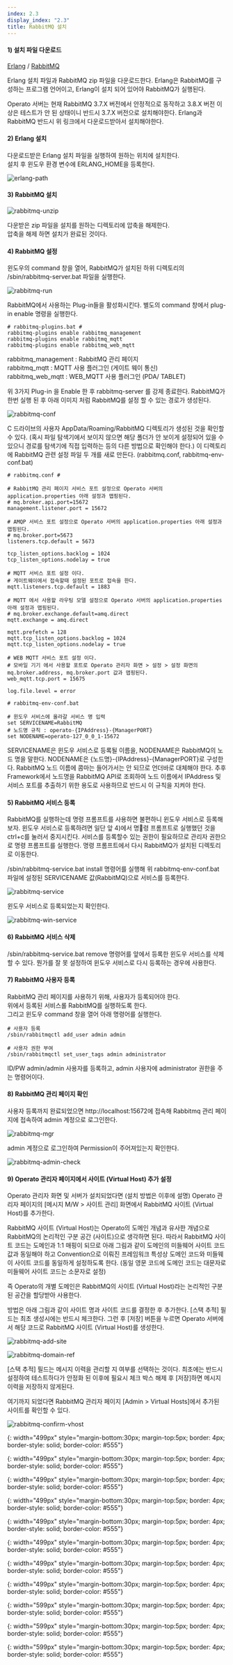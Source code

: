 ```yaml
---
index: 2.3
display_index: "2.3"
title: RabbitMQ 설치
---
```


#### **1) 설치 파일 다운로드**

<a href="https://packages.erlang-solutions.com/erlang/erlang/esl-erlang/FLAVOUR_1_general/esl-erlang_22.0~windows_amd64.exe">Erlang</a> / <a href="https://github.com/rabbitmq/rabbitmq-server/releases/download/v3.7.17/rabbitmq-server-windows-3.7.17.zip">RabbitMQ</a>

Erlang 설치 파일과 RabbitMQ zip 파일을 다운로드한다.
Erlang은 RabbitMQ를 구성하는 프로그램 언어이고, Erlang이 설치 되어 있어야 RabbitMQ가 실행된다.

Operato 서버는 현재 RabbitMQ 3.7.X 버전에서 안정적으로 동작하고 3.8.X 버전 이상은 테스트가 안 된 상태이니 반드시 3.7.X 버전으로 설치해야한다.
Erlang과 RabbitMQ 반드시 위 링크에서 다운로드받아서 설치해야한다.

#### **2) Erlang 설치**

다운로드받은 Erlang 설치 파일을 실행하여 원하는 위치에 설치한다.  
설치 후 윈도우 환경 변수에 ERLANG_HOME을 등록한다.

![erlang-path]

#### **3) RabbitMQ 설치**

![rabbitmq-unzip]

다운받은 zip 파일을 설치를 원하는 디렉토리에 압축을 해제한다.  
압축을 해제 하면 설치가 완료된 것이다.

#### **4) RabbitMQ 설정**

윈도우의 command 창을 열어, RabbitMQ가 설치된 하위 디렉토리의 /sbin/rabbitmq-server.bat 파일을 실행한다.

![rabbitmq-run]

RabbitMQ에서 사용하는 Plug-in들을 활성화시킨다.
별도의 command 창에서 plug-in enable 명령을 실행한다.

```
# rabbitmq-plugins.bat #
rabbitmq-plugins enable rabbitmq_management
rabbitmq-plugins enable rabbitmq_mqtt
rabbitmq-plugins enable rabbitmq_web_mqtt

```

rabbitmq_management : RabbitMQ 관리 페이지  
rabbitmq_mqtt : MQTT 사용 플러그인 (게이트 웨이 통신)  
rabbitmq_web_mqtt : WEB_MQTT 사용 플러그인 (PDA/ TABLET)

위 3가지 Plug-in 을 Enable 한 후 rabbitmq-server 를 강제 종료한다.
RabbitMQ가 한번 실행 된 후 아래 이미지 처럼 RabbitMQ를 설정 할 수 있는 경로가 생성된다.

![rabbitmq-conf]

C 드라이브의 사용자 AppData/Roaming/RabbitMQ 디렉토리가 생성된 것을 확인할 수 있다. (혹시 파일 탐색기에서 보이지 않으면 해당 폴더가 안 보이게 설정되어 있을 수 있으니 경로를 탐색기에 직접 입력하는 등의 다른 방법으로 확인해야 한다.)
이 디렉토리에 RabbitMQ 관련 설정 파일 두 개를 새로 만든다. (rabbitmq.conf, rabbitmq-env-conf.bat)

```
# rabbitmq.conf #

# RabbitMQ 관리 페이지 서비스 포트 설정으로 Operato 서버의 application.properties 아래 설정과 맵핑된다.
# mq.broker.api.port=15672
management.listener.port = 15672

# AMQP 서비스 포트 설정으로 Operato 서버의 application.properties 아래 설정과 맵핑된다.
# mq.broker.port=5673
listeners.tcp.default = 5673

tcp_listen_options.backlog = 1024
tcp_listen_options.nodelay = true

# MQTT 서비스 포트 설정 이다.
# 게이트웨이에서 접속할때 설정된 포트로 접속을 한다.
mqtt.listeners.tcp.default = 1883

# MQTT 에서 사용할 라우팅 모델 설정으로 Operato 서버의 application.properties 아래 설정과 맵핑된다.
# mq.broker.exchange.default=amq.direct
mqtt.exchange = amq.direct

mqtt.prefetch = 128
mqtt.tcp_listen_options.backlog = 1024
mqtt.tcp_listen_options.nodelay = true

# WEB MQTT 서비스 포트 설정 이다.
# 모바일 기기 에서 사용할 포트로 Operato 관리자 화면 > 설정 > 설정 화면의 mq.broker.address, mq.broker.port 값과 맵핑된다.
web_mqtt.tcp.port = 15675

log.file.level = error
```

```
# rabbitmq-env-conf.bat

# 윈도우 서비스에 올라갈 서비스 명 입력
set SERVICENAME=RabbitMQ
# 노드명 규칙 : operato-{IPAddress}-{ManagerPORT}
set NODENAME=operato-127_0_0_1-15672
```

SERVICENAME은 윈도우 서비스로 등록될 이름을, NODENAME은 RabbitMQ의 노드 명을 말한다.
NODENAME은 {노드명}-{IPAddress}-{ManagerPORT}로 구성한다.
RabbitMQ 노드 이름에 콤마는 들어가서는 안 되므로 언더바로 대체해야 한다. 추후 Framework에서 노드명을 RabbitMQ API로 조회하여 노드 이름에서 IPAddress 및 서비스 포트를 추출하기 위한 용도로 사용하므로 반드시 이 규칙을 지켜야 한다.

#### **5) RabbitMQ 서비스 등록**

RabbitMQ를 실행하는데 명령 프롬프트를 사용하면 불편하니 윈도우 서비스로 등록해보자.
윈도우 서비스로 등록하려면 일단 앞 4)에서 명령 프롬프트로 실행했던 것을 ctrl+c를 눌러서 중지시킨다.
서비스를 등록할수 있는 권한이 필요하므로 관리자 권한으로 명령 프롬프트를 실행한다. 명령 프롬프트에서 다시 RabbitMQ가 설치된 디렉토리로 이동한다.

/sbin/rabbitmq-service.bat install 명령어를 실행해 위 rabbitmq-env-conf.bat 파일에 설정된 SERVICENAME 값(RabbitMQ)으로 서비스를 등록한다.

![rabbitmq-service]

윈도우 서비스로 등록되었는지 확인한다.

![rabbitmq-win-service]

#### **6) RabbitMQ 서비스 삭제**

/sbin/rabbitmq-service.bat remove 명령어를 앞에서 등록한 윈도우 서비스를 삭제할 수 있다. 뭔가를 잘 못 설정하여 윈도우 서비스로 다시 등록하는 경우에 사용한다.

#### **7) RabbitMQ 사용자 등록**

RabbitMQ 관리 페이지를 사용하기 위해, 사용자가 등록되어야 한다.  
위에서 등록된 서비스롤 RabbitMQ를 실행하도록 한다.  
그리고 윈도우 command 창을 열어 아래 명령어를 실행한다.

```
# 사용자 등록
/sbin/rabbitmqctl add_user admin admin
```

```
# 사용자 권한 부여
/sbin/rabbitmqctl set_user_tags admin administrator
```

ID/PW admin/admin 사용자를 등록하고, admin 사용자에 administrator 권한을 주는 명령어이다.

#### **8) RabbitMQ 관리 페이지 확인**

사용자 등록까지 완료되었으면 http://localhost:15672에 접속해 Rabbitmq 관리 페이지에 접속하여 admin 계정으로 로그인한다.

![rabbitmq-mgr]

admin 계정으로 로그인하여 Permission이 주어져있는지 확인한다.

![rabbitmq-admin-check]

#### **9) Operato 관리자 페이지에서 사이트 (Virtual Host) 추가 설정**

Operato 관리자 화면 및 서버가 설치되었다면 (설치 방법은 이후에 설명) Operato 관리자 페이지의 [메시지 M/W > 사이트 관리] 화면에서 RabbitMQ 사이트 (Virtual Host)를 추가한다.

RabbitMQ 사이트 (Virtual Host)는 Operato의 도메인 개념과 유사한 개념으로 RabbitMQ의 논리적인 구분 공간 (사이트)으로 생각하면 된다. 따라서 RabbitMQ 사이트 코드는 도메인과 1:1 매핑이 되므로 아래 그림과 같이 도메인의 미들웨어 사이트 코드값과 동일해야 하고 Convention으로 이뤄진 프레임워크 특성상 도메인 코드와 미들웨이 사이트 코드를 동일하게 설정하도록 한다. (동일 영문 코드에 도메인 코드는 대문자로 미들웨어 사이트 코드는 소문자로 설정)

즉 Operato의 개별 도메인은 RabbitMQ의 사이트 (Virtual Host)라는 논리적인 구분된 공간을 할당받아 사용한다.

방법은 아래 그림과 같이 사이트 명과 사이트 코드를 결정한 후 추가한다. [스택 추적] 필드는 최초 생성시에는 반드시 체크한다. 그런 후 [저장] 버튼을 누르면 Operato 서버에서 해당 코드로 RabbitMQ 사이트 (Virtual Host)를 생성한다.

![rabbitmq-add-site]

![rabbitmq-domain-ref]

[스택 추적] 필드는 메시지 이력을 관리할 지 여부를 선택하는 것이다. 최초에는 반드시 설정하여 테스트하다가 안정화 된 이후에 필요시 체크 박스 해제 후 [저장]하면 메시지 이력을 저장하지 않게된다.

여기까지 되었다면 RabbitMQ 관리자 페이지 [Admin > Virtual Hosts]에서 추가된 사이트를 확인할 수 있다.

![rabbitmq-confirm-vhost]

[erlang-path]: {{site.baseurl}}/assets/install/rabbitmq-install/erlang-setting.png
{: width="499px" style="margin-bottom:30px; margin-top:5px; border: 4px; border-style: solid; border-color: #555"}

[rabbitmq-unzip]: {{site.baseurl}}/assets/install/rabbitmq-install/rabbitmq-unzip.png
{: width="499px" style="margin-bottom:30px; margin-top:5px; border: 4px; border-style: solid; border-color: #555"}

[rabbitmq-run]: {{site.baseurl}}/assets/install/rabbitmq-install/run-rabbitmq.png
{: width="499px" style="margin-bottom:30px; margin-top:5px; border: 4px; border-style: solid; border-color: #555"}

[rabbitmq-conf]: {{site.baseurl}}/assets/install/rabbitmq-install/rabbitmq-conf-dir.png
{: width="499px" style="margin-bottom:30px; margin-top:5px; border: 4px; border-style: solid; border-color: #555"}

[rabbitmq-service]: {{site.baseurl}}/assets/install/rabbitmq-install/rabbitmq-service.png
{: width="499px" style="margin-bottom:30px; margin-top:5px; border: 4px; border-style: solid; border-color: #555"}

[rabbitmq-win-service]: {{site.baseurl}}/assets/install/rabbitmq-install/rabbitmq-win-service.png
{: width="499px" style="margin-bottom:30px; margin-top:5px; border: 4px; border-style: solid; border-color: #555"}


[rabbitmq-mgr]: {{site.baseurl}}/assets/install/rabbitmq-install/rabbitmq-mgr.png
{: width="499px" style="margin-bottom:30px; margin-top:5px; border: 4px; border-style: solid; border-color: #555"}

[rabbitmq-admin-check]: {{site.baseurl}}/assets/install/rabbitmq-install/rabbitmq-admin-check.png
{: width="499px" style="margin-bottom:30px; margin-top:5px; border: 4px; border-style: solid; border-color: #555"}

[rabbitmq-add-site]: {{site.baseurl}}/assets/install/rabbitmq-install/rabbitmq-add-site.png
{: width="599px" style="margin-bottom:30px; margin-top:5px; border: 4px; border-style: solid; border-color: #555"}

[rabbitmq-domain-ref]: {{site.baseurl}}/assets/install/rabbitmq-install/rabbitmq-domain-ref.png
{: width="599px" style="margin-bottom:30px; margin-top:5px; border: 4px; border-style: solid; border-color: #555"}

[rabbitmq-confirm-vhost]: {{site.baseurl}}/assets/install/rabbitmq-install/rabbitmq-confirm-vhost.png
{: width="599px" style="margin-bottom:30px; margin-top:5px; border: 4px; border-style: solid; border-color: #555"}